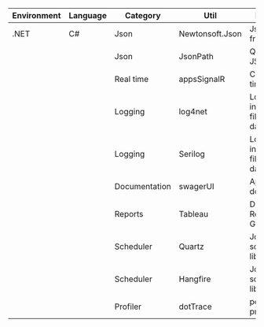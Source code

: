 Environment     |	Language    |	Category      		        |	Util              	|	Description 											|	
| ------------- | ------------- | ------------------------- 	| -------------------- 	| -------------------------------------------------------- 	|
| .NET          |  C#		    | Json          		        |Newtonsoft.Json	    |Json framework.										    |
|				|               | Json                          |JsonPath               |Querying JSON.                                             |
|				|               | Real time                     |appsSignalR            |Create real time apps                                      |
|				|               | Logging                       |log4net       	        |Log information to files or databases                      |
|				|               | Logging                       |Serilog       	        |Log information to files or databases                      |
|				|               | Documentation                 |swagerUI      	        |Api documentation                                          |
|				|               | Reports                       |Tableau       	        |Dinamical Report Generator                                 |
|				|               | Scheduler                     |Quartz        	        |Job scheduling library                                     |
|				|               | Scheduler                     |Hangfire      	        |Job scheduling library                                     |
|				|               | Profiler                      |dotTrace      	        |performance profiler                                       |